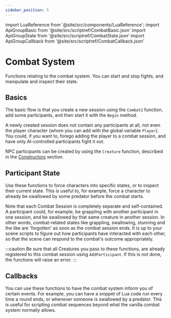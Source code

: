 ```yaml
---
sidebar_position: 5
---
```


import LuaReference from '@site/src/components/LuaReference';
import ApiGroupBasic from '@site/src/scriptref/CombatBasic.json'
import ApiGroupState from '@site/src/scriptref/CombatState.json'
import ApiGroupCallback from '@site/src/scriptref/CombatCallback.json'

# Combat System

Functions relating to the combat system. You can start and stop fights, and manipulate and inspect their state.

## Basics

The basic flow is that you create a new session using the `Combat2` function, add some participants, and then start it with the `Begin` method.

A newly created session does not contain any participants at all, not even the player character (whom you can add with the global variable `Player`). You could, if you want to, forego adding the player to a combat session, and have only AI-controlled participants fight it out.

NPC participants can be created by using the `Creature` function, described in the [Constructors](script-reference/ctors.md) section.

<LuaReference group={ApiGroupBasic} />

## Participant State

Use these functions to force characters into specific states, or to inspect their current state. This is useful to, for example, force a character to already be swallowed by some predator before the combat starts.

Note that each Combat Session is completely separate and self-contained. A participant could, for example, be grappling with another participant in one session, and be swallowed by that same creature in another session. In other words, combat-related states like grappling, swallowing, stunning and the like are 'forgotten' as soon as the combat session ends. It is up to your scene scripts to figure out how participants have interacted with each other, so that the scene can respond to the combat's outcome appropriately.

:::caution
Be sure that all Creatures you pass to these functions, are already registered to this combat session using `AddParticipant`. If this is not done, the functions will raise an error.
:::

<LuaReference group={ApiGroupState} />

## Callbacks

You can use these functions to have the combat system inform you of certain events. For example, you can have a snippet of Lua code run every time a round ends, or whenever someone is swallowed by a predator. This is useful for scripting combat sequences beyond what the vanilla combat system normally allows.

<LuaReference group={ApiGroupCallback} />
